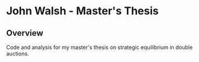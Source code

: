 # John Walsh - Master's Thesis

## Overview
Code and analysis for my master's thesis on strategic equilibrium in double auctions.
